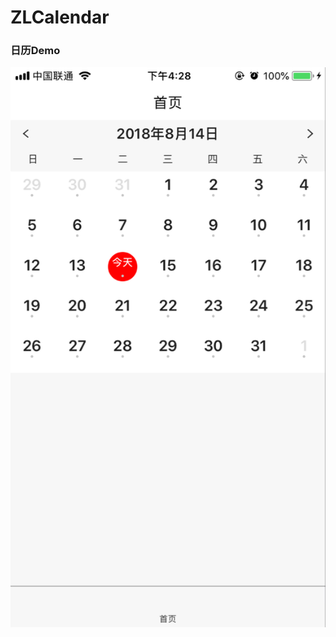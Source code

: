 # ZLCalendar

### 日历Demo

![image](https://github.com/stonelay/ZLCalendarView/raw/master/Screenshots/main1.png)
